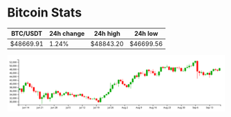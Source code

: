 # Bitcoin Stats

BTC/USDT|24h change|24h high|24h low|
|---|---|---|---|
|$48669.91|1.24%|$48843.20|$46699.56|

<img src="./chart.svg">
